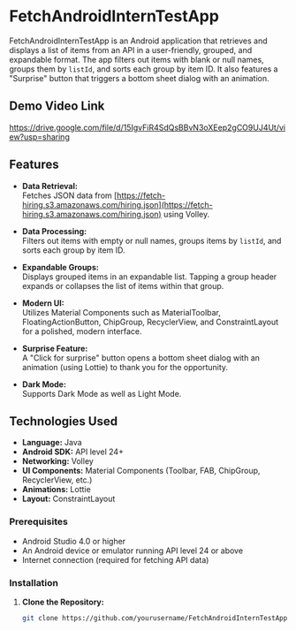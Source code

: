 # FetchAndroidInternTestApp

FetchAndroidInternTestApp is an Android application that retrieves and displays a list of items from an API in a user-friendly, grouped, and expandable format. The app filters out items with blank or null names, groups them by `listId`, and sorts each group by item ID. It also features a "Surprise" button that triggers a bottom sheet dialog with an animation.

## Demo Video Link

https://drive.google.com/file/d/15IgvFiR4SdQsBBvN3oXEep2gCO9UJ4Ut/view?usp=sharing

## Features

- **Data Retrieval:**  
  Fetches JSON data from [https://fetch-hiring.s3.amazonaws.com/hiring.json](https://fetch-hiring.s3.amazonaws.com/hiring.json) using Volley.

- **Data Processing:**  
  Filters out items with empty or null names, groups items by `listId`, and sorts each group by item ID.

- **Expandable Groups:**  
  Displays grouped items in an expandable list. Tapping a group header expands or collapses the list of items within that group.

- **Modern UI:**  
  Utilizes Material Components such as MaterialToolbar, FloatingActionButton, ChipGroup, RecyclerView, and ConstraintLayout for a polished, modern interface.

- **Surprise Feature:**  
  A "Click for surprise" button opens a bottom sheet dialog with an animation (using Lottie) to thank you for the opportunity.

- **Dark Mode:**  
  Supports Dark Mode as well as Light Mode.

## Technologies Used

- **Language:** Java  
- **Android SDK:** API level 24+  
- **Networking:** Volley  
- **UI Components:** Material Components (Toolbar, FAB, ChipGroup, RecyclerView, etc.)  
- **Animations:** Lottie  
- **Layout:** ConstraintLayout

### Prerequisites

- Android Studio 4.0 or higher
- An Android device or emulator running API level 24 or above
- Internet connection (required for fetching API data)

### Installation

1. **Clone the Repository:**

   ```bash
   git clone https://github.com/yourusername/FetchAndroidInternTestApp.git
